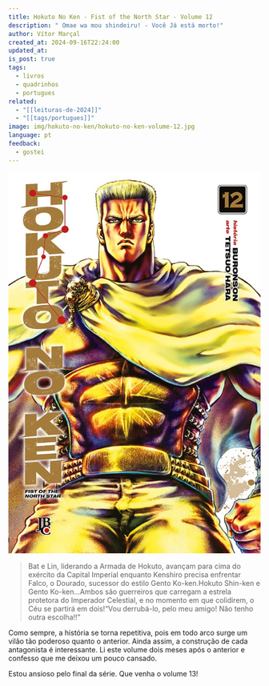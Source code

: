```yaml
---
title: Hokuto No Ken - Fist of the North Star - Volume 12
description: " Omae wa mou shindeiru! - Você Já está morto!"
author: Vítor Marçal
created_at: 2024-09-16T22:24:00
updated_at: 
is_post: true
tags:
  - livros
  - quadrinhos
  - portugues
related:
  - "[[leituras-de-2024]]"
  - "[[tags/portugues]]"
image: img/hokuto-no-ken/hokuto-no-ken-volume-12.jpg
language: pt
feedback:
  - gostei
---
```


![hokuto-no-ken-volume-12](img/hokuto-no-ken/hokuto-no-ken-volume-12.jpg)

> Bat e Lin, liderando a Armada de Hokuto, avançam para cima do exército da Capital Imperial enquanto Kenshiro precisa enfrentar Falco, o Dourado, sucessor do estilo Gento Ko-ken.Hokuto Shin-ken e Gento Ko-ken…Ambos são guerreiros que carregam a estrela protetora do Imperador Celestial, e no momento em que colidirem, o Céu se partirá em dois!“Vou derrubá-lo, pelo meu amigo! Não tenho outra escolha!!”

Como sempre, a história se torna repetitiva, pois em todo arco surge um vilão tão poderoso quanto o anterior. Ainda assim, a construção de cada antagonista é interessante. Li este volume dois meses após o anterior e confesso que me deixou um pouco cansado. 

Estou ansioso pelo final da série. Que venha o volume 13!